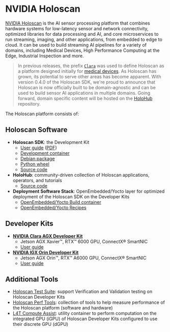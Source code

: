 # NVIDIA Holoscan

[NVIDIA Holoscan](https://developer.nvidia.com/holoscan-sdk) is the AI sensor processing platform that combines hardware systems for low-latency sensor and network connectivity, optimized libraries for data processing and AI, and core microservices to run streaming, imaging, and other applications, from embedded to edge to cloud. It can be used to build streaming AI pipelines for a variety of domains, including Medical Devices, High Performance Computing at the Edge, Industrial Inspection and more.

> In previous releases, the prefix [`Clara`](https://developer.nvidia.com/industries/healthcare) was used to define Holoscan as a platform designed initially for [medical devices](https://www.nvidia.com/en-us/clara/developer-kits/). As Holoscan has grown, its potential to serve other areas has become apparent. With version 0.4.0 of the Holoscan SDK, we're proud to announce that Holoscan is now officially built to be domain-agnostic and can be used to build sensor AI applications in multiple domains. Going forward, domain specific content will be hosted on the [HoloHub](https://github.com/nvidia-holoscan/holohub) repository.

The Holoscan platform consists of:

## Holoscan Software

* **Holoscan SDK**: the Development Kit
    * [User guide](https://docs.nvidia.com/clara-holoscan/sdk-user-guide/index.html) ([PDF](https://developer.nvidia.com/clara-Holoscan-sdk-documentation))
    * [Development container](https://catalog.ngc.nvidia.com/orgs/nvidia/teams/clara-holoscan/containers/holoscan)
    * [Debian package](https://catalog.ngc.nvidia.com/orgs/nvidia/teams/clara-holoscan/resources/holoscan_dev_deb)
    * [Python wheel](https://pypi.org/project/holoscan)
    * [Source code](https://github.com/nvidia-holoscan/holoscan-sdk)
* **HoloHub**: community-driven collection of Holoscan applications, operators, and tutorials
    * [Source code](https://github.com/nvidia-holoscan/holohub)
* **Deployment Software Stack**: OpenEmbedded/Yocto layer for optimized deployment of the Holoscan SDK on the Developer Kits
    * [OpenEmbedded/Yocto Build container](https://catalog.ngc.nvidia.com/orgs/nvidia/teams/clara-holoscan/containers/holoscan-oe-builder)
    * [OpenEmbedded/Yocto Recipes](https://github.com/nvidia-holoscan/meta-tegra-holoscan)

## Developer Kits

* **[NVIDIA Clara AGX Developer Kit](https://www.nvidia.com/en-gb/clara/intelligent-medical-instruments/)**
    * Jetson AGX Xavier™, RTX™ 6000 GPU, ConnectX® SmartNIC
    * [User guide](https://github.com/nvidia-holoscan/holoscan-docs/blob/main/devkits/clara-agx/clara_agx_user_guide.md)
* **[NVIDIA IGX Orin Developer Kit](https://www.nvidia.com/en-us/edge-computing/products/igx/)**
    * Jetson AGX Orin™, RTX™ A6000 GPU, ConnectX® SmartNIC
    * [User guide](https://github.com/nvidia-holoscan/holoscan-docs/blob/main/devkits/nvidia-igx-orin/nvidia_igx_orin_user_guide.md)

## Additional Tools

* [Holoscan Test Suite](https://github.com/nvidia-holoscan/holoscan-test-suite): support Verification and Validation testing on Holoscan Developer Kits
* [Holoscan Perf Tools](https://github.com/nvidia-holoscan/holoscan-perf-tools): collection of tools to help measure performance of the Holoscan platform (software and hardware)
* [L4T Compute Assist](https://catalog.ngc.nvidia.com/orgs/nvidia/teams/clara-holoscan/containers/l4t-compute-assist): utility container to perform computation on the integrated GPU (iGPU) of Holoscan Developer Kits configured to use their discrete GPU (dGPU)
